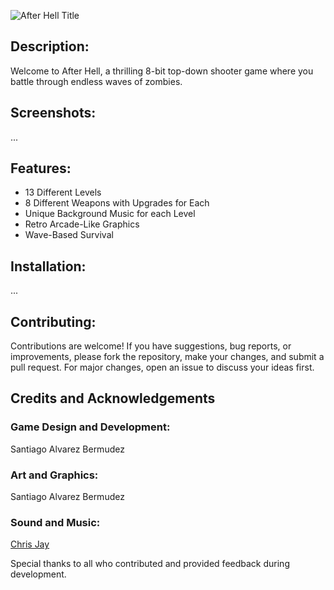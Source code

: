 ![After Hell Title](https://github.com/Santiago13225/After-Hell/assets/69102034/11dd5ea3-b300-49cd-9ac3-df5da7623a52)

## Description:
Welcome to After Hell, a thrilling 8-bit top-down shooter game where you battle through endless waves of zombies.

## Screenshots:
...

## Features:
- 13 Different Levels
- 8 Different Weapons with Upgrades for Each
- Unique Background Music for each Level
- Retro Arcade-Like Graphics
- Wave-Based Survival

## Installation:
...

## Contributing:
Contributions are welcome! If you have suggestions, bug reports, or improvements, please fork the repository, make your changes, and submit a pull request. For major changes, open an issue to discuss your ideas first.

## Credits and Acknowledgements
### Game Design and Development:
Santiago Alvarez Bermudez

### Art and Graphics:
Santiago Alvarez Bermudez

### Sound and Music:
[Chris Jay](https://soundbetter.com/profiles/386761-chris-jay)

Special thanks to all who contributed and provided feedback during development.
